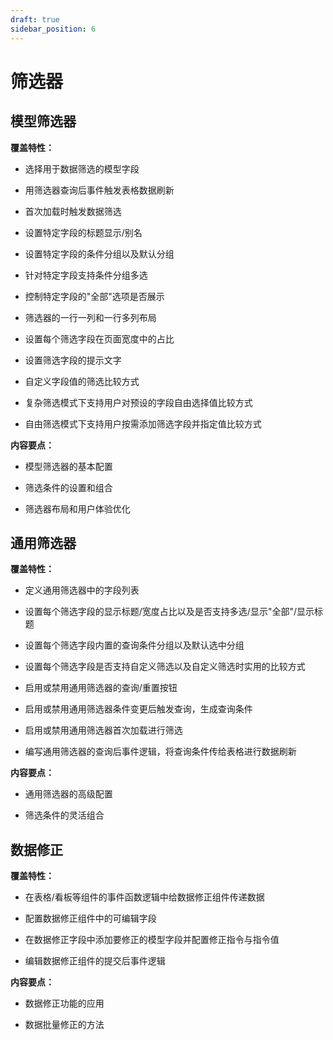 ```yaml
---
draft: true
sidebar_position: 6
---
```


# 筛选器

## 模型筛选器

**覆盖特性：**

*   选择用于数据筛选的模型字段

*   用筛选器查询后事件触发表格数据刷新

*   首次加载时触发数据筛选

*   设置特定字段的标题显示/别名

*   设置特定字段的条件分组以及默认分组

*   针对特定字段支持条件分组多选

*   控制特定字段的"全部"选项是否展示

*   筛选器的一行一列和一行多列布局

*   设置每个筛选字段在页面宽度中的占比

*   设置筛选字段的提示文字

*   自定义字段值的筛选比较方式

*   复杂筛选模式下支持用户对预设的字段自由选择值比较方式

*   自由筛选模式下支持用户按需添加筛选字段并指定值比较方式

**内容要点：**

*   模型筛选器的基本配置

*   筛选条件的设置和组合

*   筛选器布局和用户体验优化

## 通用筛选器

**覆盖特性：**

*   定义通用筛选器中的字段列表

*   设置每个筛选字段的显示标题/宽度占比以及是否支持多选/显示"全部"/显示标题

*   设置每个筛选字段内置的查询条件分组以及默认选中分组

*   设置每个筛选字段是否支持自定义筛选以及自定义筛选时实用的比较方式

*   启用或禁用通用筛选器的查询/重置按钮

*   启用或禁用通用筛选器条件变更后触发查询，生成查询条件

*   启用或禁用通用筛选器首次加载进行筛选

*   编写通用筛选器的查询后事件逻辑，将查询条件传给表格进行数据刷新

**内容要点：**

*   通用筛选器的高级配置

*   筛选条件的灵活组合

## 数据修正

**覆盖特性：**

*   在表格/看板等组件的事件函数逻辑中给数据修正组件传递数据

*   配置数据修正组件中的可编辑字段

*   在数据修正字段中添加要修正的模型字段并配置修正指令与指令值

*   编辑数据修正组件的提交后事件逻辑

**内容要点：**

*   数据修正功能的应用

*   数据批量修正的方法
